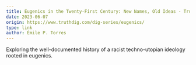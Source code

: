 ```yaml
---
title: Eugenics in the Twenty-First Century: New Names, Old Ideas - Truthdig
date: 2023-06-07
origin: https://www.truthdig.com/dig-series/eugenics/
type: link
author: Émile P. Torres
---
```


Exploring the well-documented history of a racist techno-utopian ideology rooted in eugenics.